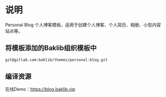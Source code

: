 # 说明

Personal Blog 个人博客模板，适用于创建个人博客、个人简历、相册、小型内容站点等。

## 将模板添加的Baklib组织模板中

````bash
git@gitlab.com:baklib/themes/personal-blog.git
````

## 编译资源

在线Demo：https://blog.baklib.vip
